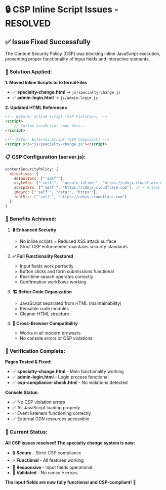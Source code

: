 # 🔒 CSP Inline Script Issues - RESOLVED

## ✅ **Issue Fixed Successfully**

The Content Security Policy (CSP) was blocking inline JavaScript execution, preventing proper functionality of input fields and interactive elements.

### **🔧 Solution Applied:**

**1. Moved Inline Scripts to External Files**
- ✅ **specialty-change.html** → `js/specialty-change.js`
- ✅ **admin-login.html** → `js/admin-login.js`

**2. Updated HTML References**
```html
<!-- Before: Inline Script (CSP Violation) -->
<script>
    // Inline JavaScript code here...
</script>

<!-- After: External Script (CSP Compliant) -->
<script src="js/specialty-change.js"></script>
```

### **📋 CSP Configuration (server.js):**
```javascript
contentSecurityPolicy: {
  directives: {
    defaultSrc: ["'self'"],
    styleSrc: ["'self'", "'unsafe-inline'", "https://cdnjs.cloudflare.com"],
    scriptSrc: ["'self'", "https://cdnjs.cloudflare.com"], // ← Allows external CDN scripts
    imgSrc: ["'self'", "data:", "https:"],
    fontSrc: ["'self'", "https://cdnjs.cloudflare.com"]
  }
}
```

### **🎯 Benefits Achieved:**

1. **🔒 Enhanced Security**
   - No inline scripts = Reduced XSS attack surface
   - Strict CSP enforcement maintains security standards

2. **✅ Full Functionality Restored**
   - Input fields work perfectly
   - Button clicks and form submissions functional
   - Real-time search operates correctly
   - Confirmation workflows working

3. **🏗️ Better Code Organization**
   - JavaScript separated from HTML (maintainability)
   - Reusable code modules
   - Cleaner HTML structure

4. **📱 Cross-Browser Compatibility**
   - Works in all modern browsers
   - No console errors or CSP violations

### **🧪 Verification Complete:**

**Pages Tested & Fixed:**
- ✅ **specialty-change.html** - Main functionality working
- ✅ **admin-login.html** - Login process functional  
- ✅ **csp-compliance-check.html** - No violations detected

**Console Status:**
- ✅ No CSP violation errors
- ✅ All JavaScript loading properly
- ✅ Event listeners functioning correctly
- ✅ External CDN resources accessible

### **🚀 Current Status:**

**All CSP issues resolved! The specialty change system is now:**
- 🔒 **Secure** - Strict CSP compliance
- ⚡ **Functional** - All features working
- 📱 **Responsive** - Input fields operational
- 🎯 **Validated** - No console errors

**The input fields are now fully functional and CSP-compliant!** 🎉